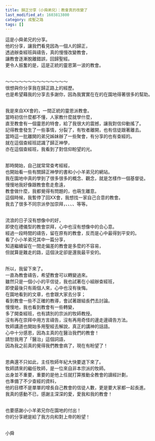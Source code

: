 ```yaml
---
title: 歸正分享（小舜弟兄）：教會真的改變了
last_modified_at: 1603813800
category: 成聖之路
tags: []
---
```


<p>這是小舜弟兄的分享。<br/>
他的分享，讓我們看見因為一個人的歸正，<br/>
透過辦查經班與禱告，真的慢慢改變教會，<br/>
讓教會逐漸脫離錯誤，回歸聖經。<br/>
更令人振奮的是，這是正統的靈恩第一波的教會。</p>
<p><br/>
～～～～～～～～～～～～～～<br/>
很想與你分享我在歸正路上的經歷。<br/>
也是希望藉我的分享去多謝你，因為我實實在在的在園地得著很多的幫助。</p>
<p><br/>
我是來自XX會的，一間正統的靈恩派教會。<br/>
當時初信什麼都不懂，人家教什麼就學什麼，<br/>
直至教會有一個靈恩的特會，給了我很大的震撼，讓我對信仰動搖了。<br/>
記得教會發生了一些事情，分裂了，有牧者離開，也有信徒跟著離去。<br/>
當時這一批離開的弟兄姊妹辦了一些聚會，有分享的也有查經的。<br/>
就在這個查經班認識了歸正神學，<br/>
亦在這個查經班，我看到了對信仰盼望的光。</p>
<p><br/>
那時開始，自己就常常查考經經，<br/>
也開始看一些有關歸正神學的書和小小羊弟兄的網站。<br/>
我在園地中真的學到了很多很多的概念、觀念，就是怎樣作一個基督徒。<br/>
慢慢地我好像跟教會愈走愈遠，<br/>
教會做什麼，我都覺得有問題的，也萌生離意。<br/>
這個時候，我暫停了回XX會，我想找一家自己合意的教會。<br/>
我去了很多不同宗派參加崇拜，、、、、等等。</p>
<p><br/>
流浪的日子沒有想像中的好，<br/>
即使在禮儀型的教會崇拜，心中也沒有想像中的合心意。<br/>
經過一段時間的禱告，留在原有的教會，反而是心中最得到平安的。<br/>
看了小小羊弟兄其中一篇分享，<br/>
知道繼續留在一間走偏差的教會是多麼的不容易，<br/>
但就算是難走的路，這個決定卻是還我最平安的。</p>
<p><br/>
所以，我留下來了。<br/>
一直為教會禱告，希望教會可以轉變過來。<br/>
雖然只是一個小小的平信徒，我也試著在小組辦查經班，<br/>
即使最後只有兩個人來，心中也沒有後悔。<br/>
在園地看到的文章，也會跟大家去分享；<br/>
看到教會一些不正確的教導，會試著跟組長們去討論。<br/>
慢慢地，我也看到教會有一些轉變，<br/>
多了開查經班，也有請別的宗派的牧師教授。<br/>
沒有再在崇拜中用方言禱告，沒有再用奇怪的邊走邊禱告方法。<br/>
牧師講道也開始多用聖經去解說，真正的講神的話語。<br/>
心中十分感恩，因為主真的在醫治我們的教會！<br/>
請恕我用了「醫治」這個詞語，<br/>
因為我之前真的覺得我們教會病了，現在有盼望了！</p>
<p><br/>
恩典還不只如此，主任牧師年紀大快要退下來了。<br/>
牧師請來的繼任牧師，是一位來自非本宗派的牧師。<br/>
出身並不重要，重要的是他上任就打算推動全教會的讀經計劃，<br/>
也準備了不少查經的資料，<br/>
他的目標不是單單的增長自己教會的信徒人數，更是要大家都一起長進。<br/>
我真的感動不已，感謝主深深的愛，愛我和我的教會！</p>
<p><br/>
也要感謝小小羊弟兄你在園地的付出！<br/>
你的分享總是給了我方向和對上帝的盼望！</p>
<p><br/>
小舜</p>
